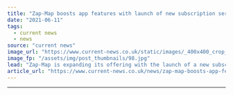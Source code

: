 ```yaml
---
title: "Zap-Map boosts app features with launch of new subscription service"
date: "2021-06-11"
tags: 
  - current news
  - news
source: "current news"
image_url: "https://www.current-news.co.uk/static/images/_400x400_crop_center-center/zap-map-apple-carplay-app-rele-42bb6bea-image-Zap-Map.jpg"
image_fp: "/assets/img/post_thumbnails/98.jpg"
lead: "​Zap-Map is expanding its offering with the launch of a new subscription service aimed at electric vehicle (EV) drivers who regularly use public charging."
article_url: "https://www.current-news.co.uk/news/zap-map-boosts-app-features-with-launch-of-new-subscription-service?utm_source=rss-feeds&utm_medium=rss&utm_campaign=rss"
---
```


---
